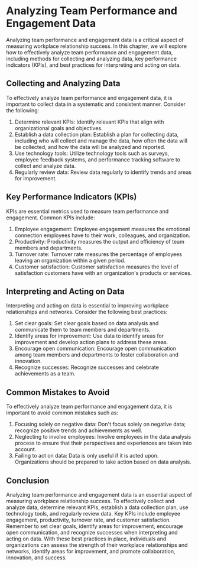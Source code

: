 Analyzing Team Performance and Engagement Data
===================================================================================================

Analyzing team performance and engagement data is a critical aspect of measuring workplace relationship success. In this chapter, we will explore how to effectively analyze team performance and engagement data, including methods for collecting and analyzing data, key performance indicators (KPIs), and best practices for interpreting and acting on data.

Collecting and Analyzing Data
-----------------------------

To effectively analyze team performance and engagement data, it is important to collect data in a systematic and consistent manner. Consider the following:

1. Determine relevant KPIs: Identify relevant KPIs that align with organizational goals and objectives.
2. Establish a data collection plan: Establish a plan for collecting data, including who will collect and manage the data, how often the data will be collected, and how the data will be analyzed and reported.
3. Use technology tools: Utilize technology tools such as surveys, employee feedback systems, and performance tracking software to collect and analyze data.
4. Regularly review data: Review data regularly to identify trends and areas for improvement.

Key Performance Indicators (KPIs)
---------------------------------

KPIs are essential metrics used to measure team performance and engagement. Common KPIs include:

1. Employee engagement: Employee engagement measures the emotional connection employees have to their work, colleagues, and organization.
2. Productivity: Productivity measures the output and efficiency of team members and departments.
3. Turnover rate: Turnover rate measures the percentage of employees leaving an organization within a given period.
4. Customer satisfaction: Customer satisfaction measures the level of satisfaction customers have with an organization's products or services.

Interpreting and Acting on Data
-------------------------------

Interpreting and acting on data is essential to improving workplace relationships and networks. Consider the following best practices:

1. Set clear goals: Set clear goals based on data analysis and communicate them to team members and departments.
2. Identify areas for improvement: Use data to identify areas for improvement and develop action plans to address these areas.
3. Encourage open communication: Encourage open communication among team members and departments to foster collaboration and innovation.
4. Recognize successes: Recognize successes and celebrate achievements as a team.

Common Mistakes to Avoid
------------------------

To effectively analyze team performance and engagement data, it is important to avoid common mistakes such as:

1. Focusing solely on negative data: Don't focus solely on negative data; recognize positive trends and achievements as well.
2. Neglecting to involve employees: Involve employees in the data analysis process to ensure that their perspectives and experiences are taken into account.
3. Failing to act on data: Data is only useful if it is acted upon. Organizations should be prepared to take action based on data analysis.

Conclusion
----------

Analyzing team performance and engagement data is an essential aspect of measuring workplace relationship success. To effectively collect and analyze data, determine relevant KPIs, establish a data collection plan, use technology tools, and regularly review data. Key KPIs include employee engagement, productivity, turnover rate, and customer satisfaction. Remember to set clear goals, identify areas for improvement, encourage open communication, and recognize successes when interpreting and acting on data. With these best practices in place, individuals and organizations can assess the strength of their workplace relationships and networks, identify areas for improvement, and promote collaboration, innovation, and success.
